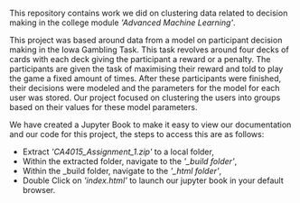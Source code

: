 This repository contains work we did on clustering data related to decision making in the college module *'Advanced Machine Learning'*.

This project was based around data from a model on participant decision making in the Iowa Gambling Task. This task revolves around four decks of cards with each deck giving the participant a reward or a penalty. The participants are given the task of maximising their reward and told to play the game a fixed amount of times.
After these participants were finished, their decisions were modeled and the parameters for the model for each user was stored. Our project focused on clustering the users into groups based on their values for these model parameters.

We have created a Jupyter Book to make it easy to view our documentation and our code for this project, the steps to access this are as follows:
 - Extract *'CA4015_Assignment_1.zip'* to a local folder,
 - Within the extracted folder, navigate to the *'_build folder'*,
 - Within the _build folder, navigate to the *'_html folder'*,
 - Double Click on *'index.html'* to launch our jupyter book in your default browser.
